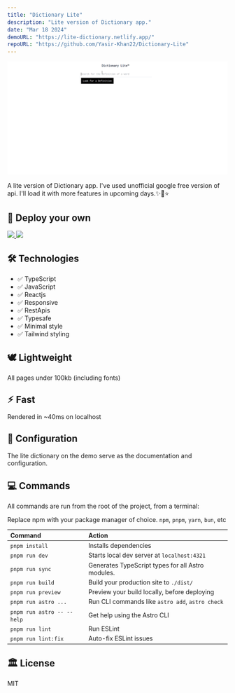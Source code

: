 ```yaml
---
title: "Dictionary Lite"
description: "Lite version of Dictionary app."
date: "Mar 18 2024"
demoURL: "https://lite-dictionary.netlify.app/"
repoURL: "https://github.com/Yasir-Khan22/Dictionary-Lite"
---
```


<!-- insert project image  -->

![dictionary-lit](/public/dictionary-project.webp)

A lite version of Dictionary app. I've used unofficial google free version of api. I'll load it with more features in upcoming days.✨🎉⭐

## 🚀 Deploy your own

<div class="flex gap-2">
  <a target="_blank" aria-label="Deploy with Vercel" href="https://vercel.com/new/clone?repository-url=https://github.com/markhorn-dev/astro-sphere">
    <img src="/deploy_vercel.svg" />
  </a>
  <a target="_blank" aria-label="Deploy with Netlify" href="https://app.netlify.com/start/deploy?repository=https://github.com/markhorn-dev/astro-sphere">
    <img src="/deploy_netlify.svg" />
  </a>
</div>

## 🛠️ Technologies

- ✅ TypeScript
- ✅ JavaScript
- ✅ Reactjs
- ✅ Responsive
- ✅ RestApis
- ✅ Typesafe
- ✅ Minimal style
- ✅ Tailwind styling

## 🕊️ Lightweight

All pages under 100kb (including fonts)

## ⚡︎ Fast

Rendered in ~40ms on localhost

## 📄 Configuration

The lite dictionary on the demo serve as the documentation and configuration.

## 💻 Commands

All commands are run from the root of the project, from a terminal:

Replace npm with your package manager of choice. `npm`, `pnpm`, `yarn`, `bun`, etc

| Command                    | Action                                            |
| :------------------------- | :------------------------------------------------ |
| `pnpm install`             | Installs dependencies                             |
| `pnpm run dev`             | Starts local dev server at `localhost:4321`       |
| `pnpm run sync`            | Generates TypeScript types for all Astro modules. |
| `pnpm run build`           | Build your production site to `./dist/`           |
| `pnpm run preview`         | Preview your build locally, before deploying      |
| `pnpm run astro ...`       | Run CLI commands like `astro add`, `astro check`  |
| `pnpm run astro -- --help` | Get help using the Astro CLI                      |
| `pnpm run lint`            | Run ESLint                                        |
| `pnpm run lint:fix`        | Auto-fix ESLint issues                            |

## 🏛️ License

MIT
